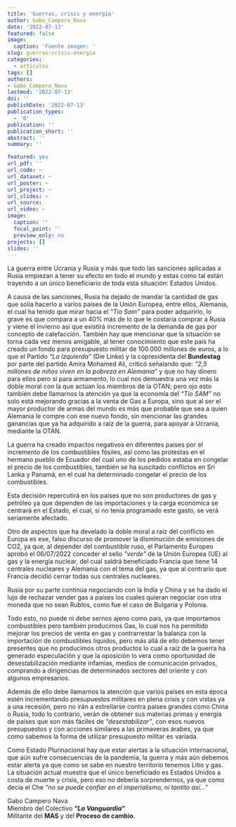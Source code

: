 ```yaml
---
title: 'Guerras, crisis y energía'
author: Gabo_Campero_Nava
date: '2022-07-13'
featured: false
image:
  caption: 'Fuente imagen: '
slug: guerras-crisis-energia
categories:
  - articulos
tags: []
authors:
- Gabo_Campero_Nava
lastmod: '2022-07-13'
doi: ''
publishDate: '2022-07-13'
publication_types:
  - '0'
publication: ''
publication_short: ''
abstract: ''
summary: ''

featured: yes
url_pdf: ''
url_code: ~
url_dataset: ~
url_poster: ~
url_project: ~
url_slides: ~
url_source: 
url_video: ~
image:
  caption: ''
  focal_point: ''
  preview_only: no
projects: []
slides: ''
---
```



La guerra entre Ucrania y Rusia y más que todo las sanciones aplicadas a Rusia empiezan a tener su efecto en todo el mundo y estas como tal están trayendo a un único beneficiario de toda esta situación: Estados Unidos.

A causa de las sanciones, Rusia ha dejado de mandar la cantidad de gas que solía hacerlo a varios países de la Unión Europea, entre ellos, Alemania, el cual ha tenido que mirar hacia el *“Tio Sam”* para poder adquirirlo, lo grave es que compara a un 40% más de lo que le costaría comprar a Rusia y viene el invierno así que existirá incremento de la demanda de gas por concepto de calefacción. También hay que mencionar que la situación se torna cada vez menos amigable, al tener conocimiento que este país ha creado un fondo  para presupuesto militar de 100.000 millones de euros, a lo que el Partido *“La Izquierda”* (Die Linke) y la copresidenta del **Bundestag** por parte del partido Amira Mohamed Ali, criticó señalando que: *“2,5 millones de niños viven en la pobreza en Alemania”*  y que no hay dinero para ellos pero si para armamento, lo cual nos demuestra una vez más la doble moral con la que actúan los miembros de la OTAN; pero ojo esto también debe llamarnos la atención ya que la economía del *“Tío SAM”* no solo está mejorando gracias a la venta de Gas a Europa, sino que al ser el mayor productor de armas del mundo es más que probable que sea a quien Alemania le compre con ese nuevo fondo, sin mencionar las grandes ganancias que ya ha adquirido a raíz de la guerra, para apoyar a Ucrania, mediante la OTAN.

La guerra ha creado impactos negativos en diferentes países por el incremento de los combustibles fósiles, así como las protestas en el hermano pueblo de Ecuador  del cual uno de los pedidos estaba en congelar el precio de los combustibles, también se ha suscitado conflictos en Sri Lanka y Panamá, en el cual ha determinado congelar el precio de los combustibles.

Esta decisión repercutirá en los países que no son productores de gas y petróleo ya que dependen de las importaciones y la carga económica se centrará en el Estado, el cual, si no tenía programado este gasto, se verá seriamente afectado.

Otro de aspectos que ha develado la doble moral a raíz del conflicto en Europa es ese, falso discurso de promover la disminución de emisiones de CO2, ya que, al depender del combustible ruso, el Parlamento Europeo aprobó el 06/07/2022 conceder el sello *"verde"* de la Unión Europea (UE) al gas y la energía nuclear, del cual saldrá beneficiado Francia que tiene 14 centrales nucleares y Alemania con el tema del gas, ya que al contrario que Francia decidió cerrar todas sus centrales nucleares.

Rusia por su parte continúa negociando con la India y China y se ha dado el lujo de rechazar vender gas a países los cuales quieran negociar con otra moneda que no sean Rublos, como fue el caso de Bulgaria y Polonia.

Todo esto, no puede ni debe sernos ajeno como país, ya que importamos combustibles pero también producimos Gas, lo cual nos ha permitido mejorar los precios de venta en gas y contrarrestar la balanza con la importación de combustibles liquidos, pero más allá de ello debemos tener presentes que no producimos otros productos lo cual a  raíz de la guerra ha generado especulación y que la oposición lo vera como oportunidad de desestabilización mediante infamias, medios de comunicación privados, comprando a dirigencias de determinados sectores del oriente y con algunos empresarios. 

Además de ello debe llamarnos la atención que varios países en esta época estén incrementando presupuestos militares en plena crisis y con vistas ya a una recesión, pero no irán a estrellarse contra países grandes como China o Rusia, todo lo contrario, verán de obtener sus materias primas y energía de países que son más fáciles de *“desestabilizar”*, con esos nuevos presupuestos y con acciones similares a las primaveras árabes, ya que como sabemos la forma de utilizar presupuesto militar es variada.

Como Estado Plurinacional hay que estar alertas a la situación internacional, que aún sufre consecuencias de la pandemia, la guerra y más aún debemos estar alerta ya que como se sabe en nuestro territorio tenemos Litio y gas. La situación actual muestra que el único beneficiado es Estados Unidos a costa de muerte y crisis, pero eso no debería sorprendernos, ya que como decía el Che *“no se puede confiar en el imperialismo, ni tantito así…”*


Gabo Campero Nava<br>
Miembro del Colectivo **“*La Vanguardia*”**<br>
Militante del **MAS** y del **Proceso de cambio**.<br>
